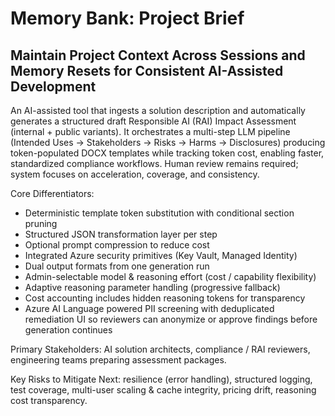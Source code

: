 # Memory Bank: Project Brief

## Maintain Project Context Across Sessions and Memory Resets for Consistent AI-Assisted Development
An AI-assisted tool that ingests a solution description and automatically generates a structured draft Responsible AI (RAI) Impact Assessment (internal + public variants). It orchestrates a multi-step LLM pipeline (Intended Uses → Stakeholders → Risks → Harms → Disclosures) producing token-populated DOCX templates while tracking token cost, enabling faster, standardized compliance workflows. Human review remains required; system focuses on acceleration, coverage, and consistency.

Core Differentiators:
- Deterministic template token substitution with conditional section pruning
- Structured JSON transformation layer per step
- Optional prompt compression to reduce cost
- Integrated Azure security primitives (Key Vault, Managed Identity)
- Dual output formats from one generation run
- Admin-selectable model & reasoning effort (cost / capability flexibility)
- Adaptive reasoning parameter handling (progressive fallback)
- Cost accounting includes hidden reasoning tokens for transparency
- Azure AI Language powered PII screening with deduplicated remediation UI so reviewers can anonymize or approve findings before generation continues

Primary Stakeholders: AI solution architects, compliance / RAI reviewers, engineering teams preparing assessment packages.

Key Risks to Mitigate Next: resilience (error handling), structured logging, test coverage, multi-user scaling & cache integrity, pricing drift, reasoning cost transparency.